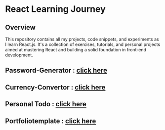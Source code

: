 
# React Learning Journey

## Overview

This repository contains all my projects, code snippets, and experiments as I learn React.js. It's a collection of exercises, tutorials, and personal projects aimed at mastering React and building a solid foundation in front-end development.

## Password-Generator : [click here](https://socialmedia-passwordgenerator.netlify.app/)

## Currency-Convertor : [click here](https://currency-changer-2024.netlify.app/)

## Personal Todo : [click here](https://vishpersonaltodo.netlify.app/)

## Portfoliotemplate : [click here](https://vishvajeet-singh.netlify.app/)
